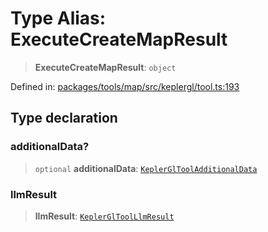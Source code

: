 # Type Alias: ExecuteCreateMapResult

> **ExecuteCreateMapResult**: `object`

Defined in: [packages/tools/map/src/keplergl/tool.ts:193](https://github.com/GeoDaCenter/openassistant/blob/37d127dc7a76d6b5cf9de906c055e4c904e3dfed/packages/tools/map/src/keplergl/tool.ts#L193)

## Type declaration

### additionalData?

> `optional` **additionalData**: [`KeplerGlToolAdditionalData`](KeplerGlToolAdditionalData.md)

### llmResult

> **llmResult**: [`KeplerGlToolLlmResult`](KeplerGlToolLlmResult.md)
